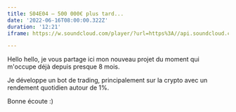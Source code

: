 ```yaml
---
title: S04E04 — 500 000€ plus tard...
date: '2022-06-16T08:00:00.322Z'
duration: '12:21'
iframe: https://w.soundcloud.com/player/?url=https%3A//api.soundcloud.com/tracks/1288409149&color=%23ff5500&auto_play=false&hide_related=false&show_comments=true&show_user=true&show_reposts=false&show_teaser=true&visual=true

---
```

Hello hello, je vous partage ici mon nouveau projet du moment qui m'occupe déjà depuis presque 8 mois.

Je développe un bot de trading, principalement sur la crypto avec un rendement quotidien autour de 1%.

Bonne écoute :)